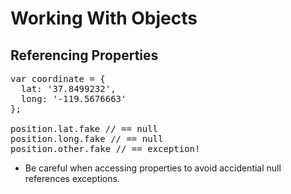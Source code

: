 # Working With Objects
## Referencing Properties

<pre class="code javascript" >
var coordinate = { 
  lat: '37.8499232',
  long: '-119.5676663'
};

position.lat.fake // == null
position.long.fake // == null
position.other.fake // == exception!
</pre>

* Be careful when accessing properties to avoid accidential null references exceptions.